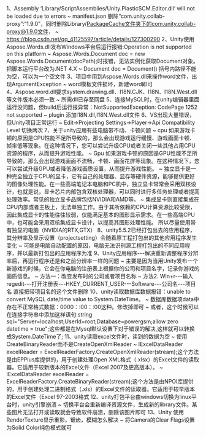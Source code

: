 1、Assembly ‘Library/ScriptAssemblies/Unity.PlasticSCM.Editor.dll‘ will not be loaded due to errors
   ~ manifest.json 删除“com.unity.collab-proxy”:“1.9.0”，同时删除Library/PackageCache文件夹下的com.unity.collab-proxy@1.9.0文件，
   ~ https://blog.csdn.net/qq_41125597/article/details/127300290
2、Unity使用Aspose.Words.dll发布Windows平台后运行报错:Operation is not supported on this platform
   ~ Aspose.Words.Document doc = new Aspose.Words.Document(docPath);时报错，无法实例化获取Document对象。
   把脚本运行平台改为.NET 4.X
   ~ Document doc = Document()
   括号内路径不能为空，可以为一个空文件
3、项目中用到Aspose.Words.dll来操作word文件，出现ArgumentException
   ~ word模板文件损坏，新建word即可    
4、Aspose.word.dll要求system.drawing.dll、I18N.CJK、I18N、I18N.West.dll等文件版本必须一致
   ~ 所需dll已存至网盘
5、连接MySQL时，在unity编辑器里面运行没问题，但build后运行报异常：NotSupportedException: CodePage 1252 not supported
   ~ plugin 添加I18N.dll,I18N.West.dll文件
6、VS出现大量错误，但Unity项目正常运行
   ~ Edit->Projecting Settings->Player->Api Compatibility Level 切换两次
7、关于unity应用有些电脑带不动、卡顿问题
   ~ cpu 如果游戏卡顿的原因是CPU性能不足所导致的，那么会出现游戏运行缓慢、游戏画面卡顿、帧率低等现象。在这种情况下，您可以尝试升级CPU或者关闭一些其他占用CPU资源的程序，从而提升游戏性能。
   ~ Gpu 如果游戏卡顿的原因是GPU性能不足所导致的，那么会出现游戏画面不流畅，卡顿、画面花屏等现象。在这种情况下，您可以尝试升级GPU或者降低游戏画质设置，从而提升游戏性能。
   ~ 独立显卡是一种完全独立于CPU的显卡，它有自己的处理器、显存等硬件资源，能够提供更好的图像处理性能。在一些高端笔记本电脑和PC机中，独立显卡常常会采用双核设计，也就是说，显卡芯片内部包含双核处理器，可以同时进行多任务处理或者提高处理效率。常见的独立显卡品牌包括NVIDIA和AMD等。
   ~ 集成显卡则直接集成在CPU内部或者主板上，无法单独工作。由于其所依赖的CPU计算资源比较受限，因此集成显卡的性能往往较弱，仅能满足基本的图形显示需求。在一些高端CPU中，也可能会采用双核集成显卡设计，以提高其图形处理性能。
   所以尽量使用带有独显的电脑（NVIDIA的RTX,GTX）
8、unity5.5.2已经打包出去的应用程序，其分辨率及显示设置（projectsetting）会随着原工程打包出的其他应用程序发生变化
   ~ 可能是电脑自动配置的原因，电脑无法识别源工程打包出的不同应用程序，并以最新打包出的应用程序为准
9、Unity应用程序---解决重新调整程序分辨率后，再运行程序还是和之前分辨率一样的问题
   ~ 主要是因为当用Unity发布一个新游戏的时候，它会在你电脑的注册表上根据你的公司和项目名字，记录你游戏的画质信息。
   ~ 方法一：改变发布时的公司或者项目名称
   ~ 方法2. Win+r---输入regedit---打开注册表---HKEY_CURRENT_USER---Software---公司名---项目名
   直接把带项目名的这个文件删除
10、unity读取数据库数据报错：unable to convert MySQL date/time value to System.DateTime。
   ~ 数据库数据项data中存在不正常格式数据：0000：:00：:00这种。修改掉即可
   ~ 或者，这个时候可以在连接字符串中添加这样语句:string sql="Server=localhost;UserId=root;Database=powergsm;allow zero datetime = true";这些都是在Mysql默认设置下对于错误的解决,这样就可以转换成System.DateTime了;
11、unity读取excel文件时，读到的数据为空
   ~ 使用CreateBinaryReader而不是CreateOpenXmlReader
   ~ IExcelDataReader excelReader = ExcelReaderFactory.CreateOpenXmlReader(stream);这个方法是由EPPlus库提供的，用于创建处理Open XML格式（.xlsx）的Excel文件的读取器。它适用于较新版本的Excel文件（Excel 2007及更高版本）。
   ~ IExcelDataReader excelReader = ExcelReaderFactory.CreateBinaryReader(stream);这个方法是由NPOI库提供的，用于创建处理二进制格式（.xls）的Excel文件的读取器。它适用于较早版本的Excel文件（Excel 97-2003格式
12、unity打包平台由windows切换为linux平台时，unity引擎崩溃
   ~ 切换平台会重新编译资源文件，生成新的library文件。某些图片无法打开或读取就会导致软件崩溃，删除该图片即可
13、Unity 使用RenderTexture显示重影，锯齿，模糊怎么解决
   ~ 将Camera的Clear Flags设置为Solid Color纯色模式就可

